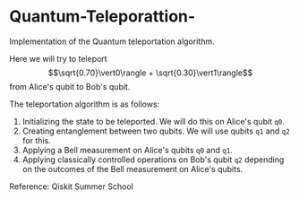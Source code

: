 # Quantum-Teleporattion-
Implementation of the Quantum teleportation algorithm. 

Here we will try to teleport $$\sqrt{0.70}\vert0\rangle + \sqrt{0.30}\vert1\rangle$$ from Alice's qubit to Bob's qubit. 
 
The teleportation algorithm is as follows: 
1. Initializing the state to be teleported. We will do this on Alice's qubit `q0`.
2. Creating entanglement between two qubits. We will use qubits `q1` and `q2` for this.
3. Applying a Bell measurement on Alice's qubits `q0` and `q1`.
4. Applying classically controlled operations on Bob's qubit `q2` depending on the outcomes of the Bell measurement on Alice's qubits.

Reference: Qiskit Summer School 
